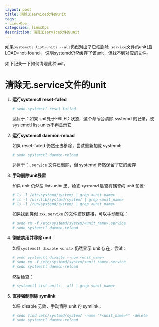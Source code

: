 ```yaml
---
layout: post
title: 清除无service文件的unit
tags:
- LinuxOps
categories: linuxOps
description: 清除无service文件的unit
---
```



如果`systemctl list-units --all`仍然列出了已经删除`.service`文件的unit(且LOAD=not-found)，说明systemd仍然缓存了该unit，但找不到对应的文件。

如下记录一下如何清理此种unit。

<!-- more -->

# 清除无.service文件的unit

1. **运行systemctl reset-failed**

    ```bash
    # sudo systemctl reset-failed
    ```

    适用于：如果 unit处于FAILED 状态，这个命令会清除 systemd 的记录，使systemctl list-units不再显示它

1. **运行systemctl daemon-reload**

    如果 reset-failed 仍然无法移除，尝试重新加载 systemd:

    ```bash
    # sudo systemctl daemon-reload
    ```

    适用于：`.service` 文件已删除，但 systemd 仍然保留了它的缓存

1. **手动删除unit残留**

    如果 unit 仍然在 list-units 里，检查 systemd 是否有残留的 unit 配置:

    ```bash
    # ls -l /etc/systemd/system/ | grep <unit_name>
    # ls -l /usr/lib/systemd/system/ | grep <unit_name>
    # ls -l /run/systemd/system/ | grep <unit_name>
    ```

    如果找到类似 `xxx.service` 的文件或软链接，可以手动删除：

    ```bash
    # sudo rm -f /etc/systemd/system/<unit_name>.service
    # sudo systemctl daemon-reload
    ```

1. **彻底禁用并移除 unit**

    如果`systemctl disable <unit>` 仍然显示 unit 存在，尝试：

    ```bash
    # sudo systemctl disable --now <unit_name>
    # sudo rm -f /etc/systemd/system/<unit_name>.service
    # sudo systemctl daemon-reload
    ```

    然后检查：

    ```bash
    # systemctl list-units --all | grep <unit_name>
    ```

1. **直接强制删除 symlink**

    如果 disable 无效，手动清除 unit 的 symlink：

    ```bash
    # sudo find /etc/systemd/system/ -name "*<unit_name>*" -delete
    # sudo systemctl daemon-reload
    ```

